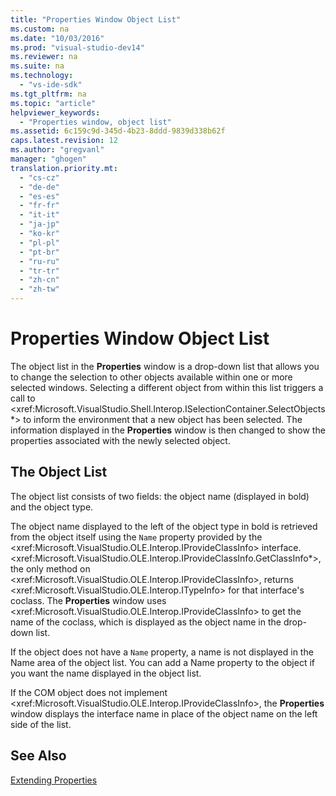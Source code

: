 ```yaml
---
title: "Properties Window Object List"
ms.custom: na
ms.date: "10/03/2016"
ms.prod: "visual-studio-dev14"
ms.reviewer: na
ms.suite: na
ms.technology: 
  - "vs-ide-sdk"
ms.tgt_pltfrm: na
ms.topic: "article"
helpviewer_keywords: 
  - "Properties window, object list"
ms.assetid: 6c159c9d-345d-4b23-8ddd-9839d338b62f
caps.latest.revision: 12
ms.author: "gregvanl"
manager: "ghogen"
translation.priority.mt: 
  - "cs-cz"
  - "de-de"
  - "es-es"
  - "fr-fr"
  - "it-it"
  - "ja-jp"
  - "ko-kr"
  - "pl-pl"
  - "pt-br"
  - "ru-ru"
  - "tr-tr"
  - "zh-cn"
  - "zh-tw"
---
```

# Properties Window Object List
The object list in the **Properties** window is a drop-down list that allows you to change the selection to other objects available within one or more selected windows. Selecting a different object from within this list triggers a call to \<xref:Microsoft.VisualStudio.Shell.Interop.ISelectionContainer.SelectObjects*> to inform the environment that a new object has been selected. The information displayed in the **Properties** window is then changed to show the properties associated with the newly selected object.  
  
## The Object List  
 The object list consists of two fields: the object name (displayed in bold) and the object type.  
  
 The object name displayed to the left of the object type in bold is retrieved from the object itself using the `Name` property provided by the \<xref:Microsoft.VisualStudio.OLE.Interop.IProvideClassInfo> interface. \<xref:Microsoft.VisualStudio.OLE.Interop.IProvideClassInfo.GetClassInfo*>, the only method on \<xref:Microsoft.VisualStudio.OLE.Interop.IProvideClassInfo>, returns \<xref:Microsoft.VisualStudio.OLE.Interop.ITypeInfo> for that interface's coclass. The **Properties** window uses \<xref:Microsoft.VisualStudio.OLE.Interop.IProvideClassInfo> to get the name of the coclass, which is displayed as the object name in the drop-down list.  
  
 If the object does not have a `Name` property, a name is not displayed in the Name area of the object list. You can add a Name property to the object if you want the name displayed in the object list.  
  
 If the COM object does not implement \<xref:Microsoft.VisualStudio.OLE.Interop.IProvideClassInfo>, the **Properties** window displays the interface name in place of the object name on the left side of the list.  
  
## See Also  
 [Extending Properties](../extensibility/extending-properties.md)